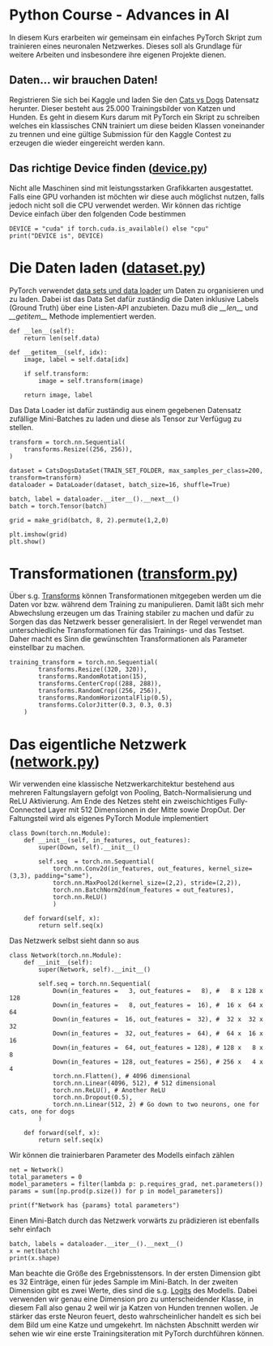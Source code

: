 # Python Course - Advances in AI
In diesem Kurs erarbeiten wir gemeinsam ein einfaches PyTorch Skript zum trainieren eines neuronalen Netzwerkes. Dieses soll als Grundlage für weitere Arbeiten und insbesondere ihre eigenen Projekte dienen.

## Daten... wir brauchen Daten!
Registrieren Sie sich bei Kaggle und laden Sie den [Cats vs Dogs](https://www.kaggle.com/competitions/dogs-vs-cats/data) Datensatz herunter. Dieser besteht aus 25.000 Trainingsbilder von Katzen und Hunden. Es geht in diesem Kurs darum mit PyTorch ein Skript zu schreiben welches ein klassisches CNN trainiert um diese beiden Klassen voneinander zu trennen und eine gültige Submission für den Kaggle Contest zu erzeugen die wieder eingereicht werden kann. 

## Das richtige Device finden ([device.py](device.py))
Nicht alle Maschinen sind mit leistungsstarken Grafikkarten ausgestattet. Falls eine GPU vorhanden ist möchten wir diese auch möglichst nutzen, falls jedoch nicht soll die CPU verwendet werden. Wir können das richtige Device einfach über den folgenden Code bestimmen

    DEVICE = "cuda" if torch.cuda.is_available() else "cpu"
    print("DEVICE is", DEVICE)




# Die Daten laden ([dataset.py](dataset.py))
PyTorch verwendet [data sets und data loader](https://pytorch.org/tutorials/beginner/basics/data_tutorial.html) um Daten zu organisieren und zu laden. Dabei ist das Data Set dafür zuständig die Daten inklusive Labels (Ground Truth) über eine Listen-API anzubieten. Dazu muß die *\_\_len\_\_* und *\_\_getitem\_\_* Methode implementiert werden. 

    def __len__(self):
        return len(self.data)

    def __getitem__(self, idx):
        image, label = self.data[idx]

        if self.transform:
            image = self.transform(image)

        return image, label

Das Data Loader ist dafür zuständig aus einem gegebenen Datensatz zufällige Mini-Batches zu laden und diese als Tensor zur Verfügug zu stellen. 

    transform = torch.nn.Sequential(
        transforms.Resize((256, 256)),
    )

    dataset = CatsDogsDataSet(TRAIN_SET_FOLDER, max_samples_per_class=200, transform=transform)
    dataloader = DataLoader(dataset, batch_size=16, shuffle=True)

    batch, label = dataloader.__iter__().__next__()
    batch = torch.Tensor(batch)
    
    grid = make_grid(batch, 8, 2).permute(1,2,0)
    
    plt.imshow(grid)
    plt.show()
 
 # Transformationen ([transform.py](transform.py))
 Über s.g. [Transforms](https://pytorch.org/vision/stable/transforms.html) können Transformationen mitgegeben werden um die Daten vor bzw. während dem Training zu manipulieren. Damit läßt sich mehr Abwechslung erzeugen um das Training stabiler zu machen und dafür zu Sorgen das das Netzwerk besser generalisiert. In der Regel verwendet man unterschiedliche Transformationen für das Trainings- und das Testset. Daher macht es Sinn die gewünschten Transformationen als Parameter einstellbar zu machen. 

    training_transform = torch.nn.Sequential(
            transforms.Resize((320, 320)),
            transforms.RandomRotation(15),
            transforms.CenterCrop((288, 288)),
            transforms.RandomCrop((256, 256)),
            transforms.RandomHorizontalFlip(0.5),
            transforms.ColorJitter(0.3, 0.3, 0.3)
        )

# Das eigentliche Netzwerk ([network.py](network.py))
Wir verwenden eine klassische Netzwerkarchitektur bestehend aus mehreren Faltungslayern gefolgt von Pooling, Batch-Normalisierung und ReLU Aktivierung. Am Ende des Netzes steht ein zweischichtiges Fully-Connected Layer mit 512 Dimensionen in der Mitte sowie DropOut. Der Faltungsteil wird als eigenes PyTorch Module implementiert

    class Down(torch.nn.Module):
        def __init__(self, in_features, out_features):
            super(Down, self).__init__()
            
            self.seq  = torch.nn.Sequential(
                torch.nn.Conv2d(in_features, out_features, kernel_size=(3,3), padding="same"),
                torch.nn.MaxPool2d(kernel_size=(2,2), stride=(2,2)),
                torch.nn.BatchNorm2d(num_features = out_features),
                torch.nn.ReLU()
                )

        def forward(self, x):
            return self.seq(x)

Das Netzwerk selbst sieht dann so aus

    class Network(torch.nn.Module):
        def __init__(self):
            super(Network, self).__init__()

            self.seq = torch.nn.Sequential(
                Down(in_features =   3, out_features =   8), #   8 x 128 x 128
                Down(in_features =   8, out_features =  16), #  16 x  64 x  64
                Down(in_features =  16, out_features =  32), #  32 x  32 x  32 
                Down(in_features =  32, out_features =  64), #  64 x  16 x  16 
                Down(in_features =  64, out_features = 128), # 128 x   8 x   8
                Down(in_features = 128, out_features = 256), # 256 x   4 x   4
                torch.nn.Flatten(), # 4096 dimensional
                torch.nn.Linear(4096, 512), # 512 dimensional
                torch.nn.ReLU(), # Another ReLU
                torch.nn.Dropout(0.5),
                torch.nn.Linear(512, 2) # Go down to two neurons, one for cats, one for dogs
            )

        def forward(self, x):
            return self.seq(x)

Wir können die trainierbaren Parameter des Modells einfach zählen 

    net = Network()
    total_parameters = 0
    model_parameters = filter(lambda p: p.requires_grad, net.parameters())
    params = sum([np.prod(p.size()) for p in model_parameters])

    print(f"Network has {params} total parameters")

Einen Mini-Batch durch das Netzwerk vorwärts zu prädizieren ist ebenfalls sehr einfach

    batch, labels = dataloader.__iter__().__next__()
    x = net(batch)
    print(x.shape)

Man beachte die Größe des Ergebnisstensors. In der ersten Dimension gibt es 32 Einträge, einen für jedes Sample im Mini-Batch. In der zweiten Dimension gibt es zwei Werte, dies sind die s.g.  [Logits](https://datascience.stackexchange.com/questions/31041/what-does-logits-in-machine-learning-mean) des Modells. Dabei verwenden wir genau eine Dimension pro zu unterscheidender Klasse, in diesem Fall also genau 2 weil wir ja Katzen von Hunden trennen wollen. Je stärker das erste Neuron feuert, desto wahrscheinlicher handelt es sich bei dem Bild um eine Katze und umgekehrt. Im nächsten Abschnitt werden wir sehen wie wir eine erste Trainingsiteration mit PyTorch durchführen können. 